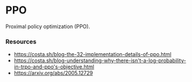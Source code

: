 # PPO

Proximal policy optimization (PPO).

### Resources

- https://costa.sh/blog-the-32-implementation-details-of-ppo.html
- https://costa.sh/blog-understanding-why-there-isn't-a-log-probability-in-trpo-and-ppo's-objective.html
- https://arxiv.org/abs/2005.12729
